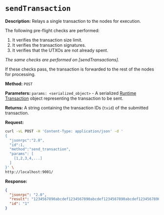# `sendTransaction`

**Description:** Relays a single transaction to the nodes for execution. 

The following pre-flight checks are performed:
1. It verifies the transaction size limit.
2. It verifies the transaction signatures.
3. It verifies that the UTXOs are not already spent.

_The same checks are performed on [sendTransactions]._

If these checks pass, the transaction is forwarded to the rest of the nodes for processing.

**Method:** `POST`

**Parameters:**
    `params: <serialized_object>` - A serialized [Runtime Transaction] object representing the transaction to be sent.

**Returns:** A string containing the transaction IDs (`txid`) of the submitted transaction.

**Request:**
```bash
curl -vL POST -H 'Content-Type: application/json' -d '
{
  "jsonrpc":"2.0",
  "id":1,
  "method":"send_transaction",
  "params": [
    [1,2,3,4,...]
  ]
}' \
http://localhost:9001/
```

**Response:**
```json
{
  "jsonrpc": "2.0",
  "result": "1234567890abcdef1234567890abcdef1234567890abcdef1234567890abcdef",
  "id": "1"
}
```

[Runtime Transaction]: ../../sdk/runtime-transaction.md


